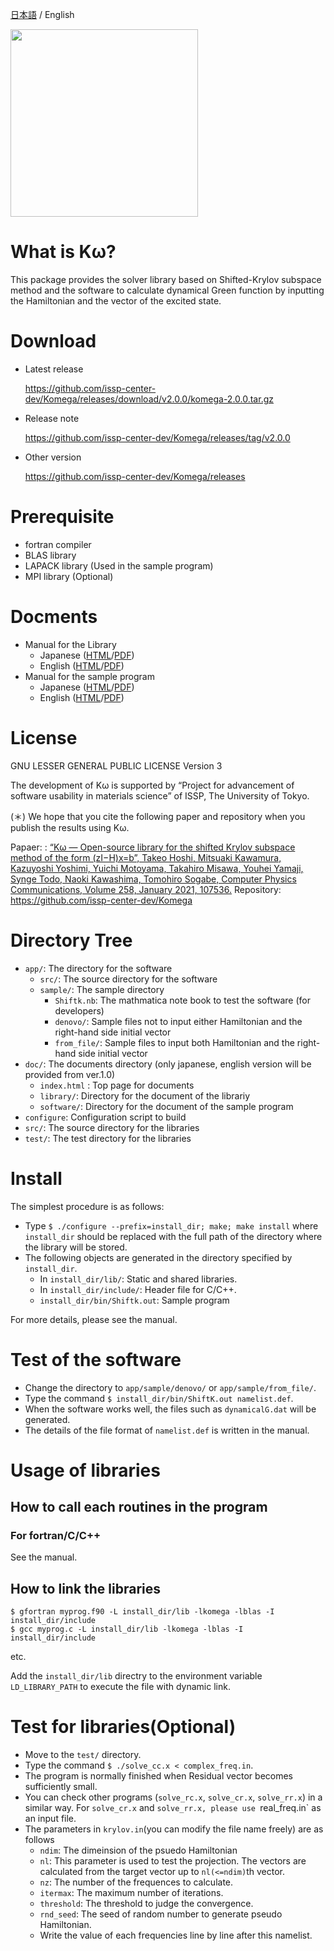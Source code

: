 <a name= "english">

[日本語](README_ja.md) / English 

<img src="doc/figs/komega.png" width="300">

# What is Kω? 

This package provides the solver library based on Shifted-Krylov subspace method and the software to calculate dynamical Green function by inputting the Hamiltonian and the vector of the excited state.

# Download

 * Latest release

   https://github.com/issp-center-dev/Komega/releases/download/v2.0.0/komega-2.0.0.tar.gz
 * Release note

   https://github.com/issp-center-dev/Komega/releases/tag/v2.0.0
 * Other version
 
   https://github.com/issp-center-dev/Komega/releases
   
# Prerequisite

 * fortran compiler
 * BLAS library  
 * LAPACK library (Used in the sample program)
 * MPI library (Optional)

# Docments

 * Manual for the Library
   * Japanese ([HTML](https://issp-center-dev.github.io/Komega/library/ja/_build/html/index.html)/[PDF](https://issp-center-dev.github.io/Komega/library/ja/_build/latex/komega.pdf))
   * English ([HTML](https://issp-center-dev.github.io/Komega/library/en/_build/html/index.html)/[PDF](https://issp-center-dev.github.io/Komega/library/en/_build/latex/komega.pdf))
 * Manual for the sample program
   * Japanese ([HTML](https://issp-center-dev.github.io/Komega/software/ja/_build/html/index.html)/[PDF](https://issp-center-dev.github.io/Komega/software/ja/_build/latex/shiftk.pdf))
   * English ([HTML](https://issp-center-dev.github.io/Komega/software/en/_build/html/index.html)/[PDF](https://issp-center-dev.github.io/Komega/software/en/_build/latex/shiftk.pdf))

# License

GNU LESSER GENERAL PUBLIC LICENSE Version 3

The development of Kω is supported by “Project for advancement of software usability in materials science” of ISSP, The University of Tokyo.

(＊) We hope that you cite the following paper and repository when you publish the results using Kω.

Papaer: : [“Kω — Open-source library for the shifted Krylov subspace method of the form (zI−H)x=b”, Takeo Hoshi, Mitsuaki Kawamura, Kazuyoshi Yoshimi, Yuichi Motoyama, Takahiro Misawa, Youhei Yamaji, Synge Todo, Naoki Kawashima, Tomohiro Sogabe, Computer Physics Communications, Volume 258, January 2021, 107536.](https://www.sciencedirect.com/science/article/pii/S0010465520302551)
Repository: https://github.com/issp-center-dev/Komega



# Directory Tree

 * `app/`: The directory for the software
   * `src/`: The source directory for the software
   * `sample/`: The sample directory
     * `Shiftk.nb`: The mathmatica note book to test the software (for developers)
     * `denovo/`: Sample files not to input either Hamiltonian and the right-hand side initial vector
     * `from_file/`: Sample files to input both Hamiltonian and the right-hand side initial vector
 * `doc/`: The documents directory (only japanese, english version will be provided from ver.1.0)
   * `index.html` : Top page for documents
   * `library/`: Directory for the document of the librariy
   * `software/`: Directory for the document of the sample program
 * `configure`: Configuration script to build
 * `src/`: The source directory for the libraries
 * `test/`: The test directory for the libraries

# Install

The simplest procedure is as follows:

 * Type `$ ./configure --prefix=install_dir; make; make install`
   where `install_dir` should be replaced with the full path of the directory where
   the library will be stored.
 * The following objects are generated in the directory specified by `install_dir`.
   * In `install_dir/lib/`: Static and shared libraries.
   * In `install_dir/include/`: Header file for C/C++.
   * `install_dir/bin/Shiftk.out`: Sample program

For more details, please see the manual.

# Test of the software

 * Change the directory to `app/sample/denovo/` or `app/sample/from_file/`.
 * Type the command `$ install_dir/bin/ShiftK.out namelist.def`.
 * When the software works well, the files such as `dynamicalG.dat` will be generated.
 * The details of the file format of `namelist.def` is written in the manual.

# Usage of libraries

## How to call each routines in the program

### For fortran/C/C++

See the manual.

## How to link the libraries

```
$ gfortran myprog.f90 -L install_dir/lib -lkomega -lblas -I install_dir/include
$ gcc myprog.c -L install_dir/lib -lkomega -lblas -I install_dir/include
```
etc.

Add the `install_dir/lib` directry to the environment
variable `LD_LIBRARY_PATH` to execute the file with dynamic link.

# Test for libraries(Optional)

 * Move to the `test/` directory.
 * Type the command `$ ./solve_cc.x < complex_freq.in`.
 * The program is normally finished when Residual vector becomes sufficiently small. 
 * You can check other programs (`solve_rc.x`, `solve_cr.x`, `solve_rr.x`) in a similar way.
   For `solve_cr.x` and `solve_rr.x, please use `real_freq.in` as an input file.
 * The parameters in `krylov.in`(you can modify the file name freely) are as follows
   * `ndim`: The dimeinsion of the psuedo Hamiltonian
   * `nl`: This parameter is used to test the projection.
     The vectors are calculated from the target vector up to `nl(<=ndim)`th vector.
   * `nz`: The number of the frequences to calculate.
   * `itermax`: The maximum number of iterations.
   * `threshold`: The threshold to judge the convergence.
   * `rnd_seed`: The seed of random number to generate pseudo Hamiltonian.
   * Write the value of each frequencies line by line after this namelist.
